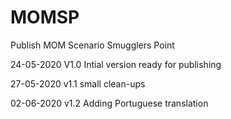# MOMSP
 Publish MOM Scenario Smugglers Point


 24-05-2020 V1.0 Intial version ready for publishing

 27-05-2020 v1.1 small clean-ups

 02-06-2020 v1.2 Adding Portuguese translation
 
